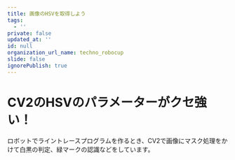 ```yaml
---
title: 画像のHSVを取得しよう
tags:
  - ''
private: false
updated_at: ''
id: null
organization_url_name: techno_robocup
slide: false
ignorePublish: true
---
```

# CV2のHSVのパラメーターがクセ強い！
ロボットでライントレースプログラムを作るとき、CV2で画像にマスク処理をかけて白黒の判定、緑マークの認識などをしています。